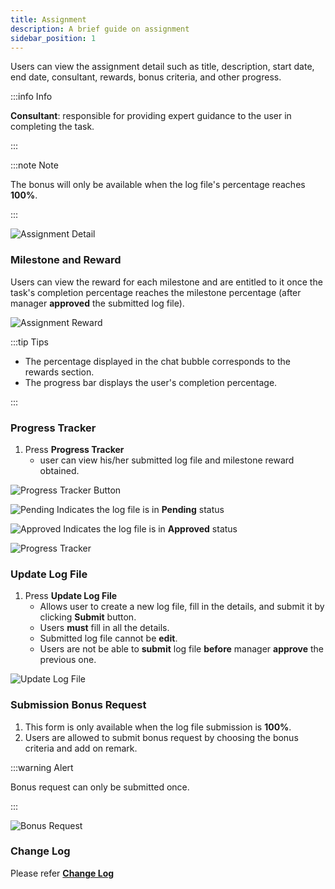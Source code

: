 ```yaml
---
title: Assignment
description: A brief guide on assignment
sidebar_position: 1
---
```


Users can view the assignment detail such as title, description, start date, end date, consultant, rewards, bonus criteria, and other progress.

:::info Info

**Consultant**: responsible for providing expert guidance to the user in completing the task.

:::

:::note Note

The bonus will only be available when the log file's percentage reaches **100%**.

:::

![Assignment Detail](../../../../../static/img/integration/vision/task/assignmentDetail.png)

### Milestone and Reward

Users can view the reward for each milestone and are entitled to it once the task's completion percentage reaches the milestone percentage (after manager **approved** the submitted log file).

![Assignment Reward](../../../../../static/img/integration/vision/task/asgmtReward.png)

:::tip Tips

- The percentage displayed in the chat bubble corresponds to the rewards section.
- The progress bar displays the user's completion percentage.

:::

### Progress Tracker

1. Press **Progress Tracker**
   - user can view his/her submitted log file and milestone reward obtained.

![Progress Tracker Button](../../../../../static/img/integration/vision/task/progressTrackerButton.png)

![Pending](../../../../../static/img/integration/vision/task/pending.png)
Indicates the log file is in **Pending** status

![Approved](../../../../../static/img/integration/vision/task/approve.png)
Indicates the log file is in **Approved** status

![Progress Tracker](../../../../../static/img/integration/vision/task/progressTracker.png)

### Update Log File

1. Press **Update Log File**
   - Allows user to create a new log file, fill in the details, and submit it by clicking **Submit** button.
   - Users **must** fill in all the details.
   - Submitted log file cannot be **edit**.
   - Users are not be able to **submit** log file **before** manager **approve** the previous one.

![Update Log File](../../../../../static/img/integration/vision/task/updateLogFile.png)

### Submission Bonus Request

1. This form is only available when the log file submission is **100%**.
2. Users are allowed to submit bonus request by choosing the bonus criteria and add on remark.

:::warning Alert

Bonus request can only be submitted once.

:::

![Bonus Request](../../../../../static/img/integration/vision/task/bonusReq.png)

### Change Log

Please refer [**Change Log**](../manager_view/assignment/#change-log)
